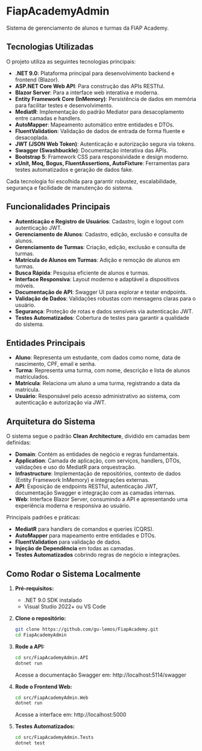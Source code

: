 # FiapAcademyAdmin

Sistema de gerenciamento de alunos e turmas da FIAP Academy.

## Tecnologias Utilizadas

O projeto utiliza as seguintes tecnologias principais:

- **.NET 9.0**: Plataforma principal para desenvolvimento backend e frontend (Blazor).
- **ASP.NET Core Web API**: Para construção das APIs RESTful.
- **Blazor Server**: Para a interface web interativa e moderna.
- **Entity Framework Core (InMemory)**: Persistência de dados em memória para facilitar testes e desenvolvimento.
- **MediatR**: Implementação do padrão Mediator para desacoplamento entre camadas e handlers.
- **AutoMapper**: Mapeamento automático entre entidades e DTOs.
- **FluentValidation**: Validação de dados de entrada de forma fluente e desacoplada.
- **JWT (JSON Web Token)**: Autenticação e autorização segura via tokens.
- **Swagger (Swashbuckle)**: Documentação interativa das APIs.
- **Bootstrap 5**: Framework CSS para responsividade e design moderno.
- **xUnit, Moq, Bogus, FluentAssertions, AutoFixture**: Ferramentas para testes automatizados e geração de dados fake.

Cada tecnologia foi escolhida para garantir robustez, escalabilidade, segurança e facilidade de manutenção do sistema.

## Funcionalidades Principais

- **Autenticação e Registro de Usuários**: Cadastro, login e logout com autenticação JWT.
- **Gerenciamento de Alunos**: Cadastro, edição, exclusão e consulta de alunos.
- **Gerenciamento de Turmas**: Criação, edição, exclusão e consulta de turmas.
- **Matrícula de Alunos em Turmas**: Adição e remoção de alunos em turmas.
- **Busca Rápida**: Pesquisa eficiente de alunos e turmas.
- **Interface Responsiva**: Layout moderno e adaptável a dispositivos móveis.
- **Documentação de API**: Swagger UI para explorar e testar endpoints.
- **Validação de Dados**: Validações robustas com mensagens claras para o usuário.
- **Segurança**: Proteção de rotas e dados sensíveis via autenticação JWT.
- **Testes Automatizados**: Cobertura de testes para garantir a qualidade do sistema.

## Entidades Principais

- **Aluno**: Representa um estudante, com dados como nome, data de nascimento, CPF, email e senha.
- **Turma**: Representa uma turma, com nome, descrição e lista de alunos matriculados.
- **Matrícula**: Relaciona um aluno a uma turma, registrando a data da matrícula.
- **Usuário**: Responsável pelo acesso administrativo ao sistema, com autenticação e autorização via JWT.

## Arquitetura do Sistema

O sistema segue o padrão **Clean Architecture**, dividido em camadas bem definidas:

- **Domain**: Contém as entidades de negócio e regras fundamentais.
- **Application**: Camada de aplicação, com serviços, handlers, DTOs, validações e uso do MediatR para orquestração.
- **Infrastructure**: Implementação de repositórios, contexto de dados (Entity Framework InMemory) e integrações externas.
- **API**: Exposição de endpoints RESTful, autenticação JWT, documentação Swagger e integração com as camadas internas.
- **Web**: Interface Blazor Server, consumindo a API e apresentando uma experiência moderna e responsiva ao usuário.

Principais padrões e práticas:
- **MediatR** para handlers de comandos e queries (CQRS).
- **AutoMapper** para mapeamento entre entidades e DTOs.
- **FluentValidation** para validação de dados.
- **Injeção de Dependência** em todas as camadas.
- **Testes Automatizados** cobrindo regras de negócio e integrações.

## Como Rodar o Sistema Localmente

1. **Pré-requisitos:**
   - .NET 9.0 SDK instalado
   - Visual Studio 2022+ ou VS Code

2. **Clone o repositório:**
   ```bash
   git clone https://github.com/gu-lemos/FiapAcademy.git
   cd FiapAcademyAdmin
   ```

3. **Rode a API:**
   ```bash
   cd src/FiapAcademyAdmin.API
   dotnet run
   ```
   Acesse a documentação Swagger em: http://localhost:5114/swagger

4. **Rode o Frontend Web:**
   ```bash
   cd src/FiapAcademyAdmin.Web
   dotnet run
   ```
   Acesse a interface em: http://localhost:5000

5. **Testes Automatizados:**
   ```bash
   cd src/FiapAcademyAdmin.Tests
   dotnet test
   ```
